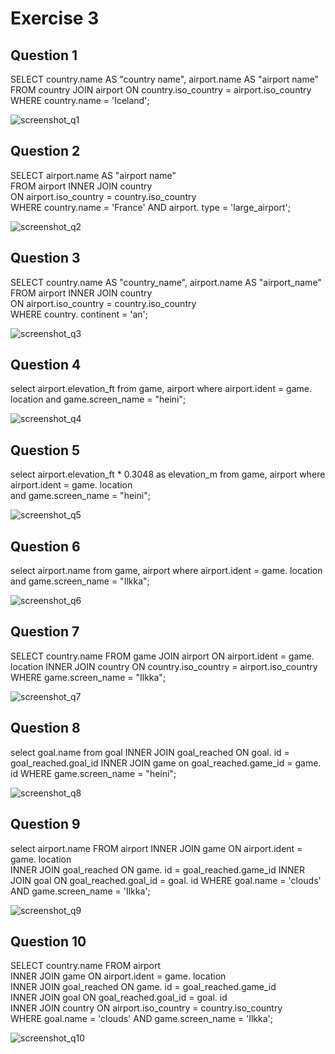 # Exercise 3

## Question 1
SELECT country.name AS "country name", airport.name AS "airport name"  
FROM country JOIN airport ON country.iso_country = airport.iso_country  
WHERE country.name = 'Iceland';

![screenshot_q1](Exercise_3_images/ex3_q1.png)

## Question 2
SELECT airport.name AS "airport name"  
FROM airport INNER JOIN country  
ON airport.iso_country = country.iso_country  
WHERE country.name = 'France' AND airport. type = 'large_airport';

![screenshot_q2](Exercise_3_images/ex3_q2.png)


## Question 3
SELECT country.name AS "country_name", airport.name AS "airport_name" 
FROM airport INNER JOIN country  
ON airport.iso_country = country.iso_country  
WHERE country. continent = 'an';

![screenshot_q3](Exercise_3_images/ex3_q3.png)


## Question 4
select airport.elevation_ft from game, 
airport where airport.ident = game. location 
and game.screen_name = "heini";

![screenshot_q4](Exercise_3_images/ex3_q4.png)


## Question 5
select airport.elevation_ft * 0.3048 as elevation_m from game,
airport where airport.ident = game. location  
and game.screen_name = "heini";

![screenshot_q5](Exercise_3_images/ex3_q5.png)


## Question 6
select airport.name from game,
airport where airport.ident = game. location 
and game.screen_name = "Ilkka";

![screenshot_q6](Exercise_3_images/ex3_q6.png)


## Question 7
SELECT country.name FROM game 
JOIN airport ON airport.ident = game. location 
INNER JOIN country ON country.iso_country = airport.iso_country 
WHERE game.screen_name = "Ilkka";

![screenshot_q7](Exercise_3_images/ex3_q7.png)


## Question 8
select goal.name from goal
INNER JOIN goal_reached ON goal. id = goal_reached.goal_id 
INNER JOIN game on goal_reached.game_id = game. id
WHERE game.screen_name = "heini";

![screenshot_q8](Exercise_3_images/ex3_q8.png)


## Question 9
select airport.name FROM airport 
INNER JOIN game ON airport.ident = game. location   
INNER JOIN goal_reached ON game. id = goal_reached.game_id 
INNER JOIN goal ON goal_reached.goal_id = goal. id 
WHERE goal.name = 'clouds' AND game.screen_name = 'Ilkka';

![screenshot_q9](Exercise_3_images/ex3_q9.png)


## Question 10
SELECT country.name FROM airport  
INNER JOIN game ON airport.ident = game. location  
INNER JOIN goal_reached ON game. id = goal_reached.game_id  
INNER JOIN goal ON goal_reached.goal_id = goal. id  
INNER JOIN country ON airport.iso_country = country.iso_country  
WHERE goal.name = 'clouds' AND game.screen_name = 'Ilkka';

![screenshot_q10](Exercise_3_images/ex3_q10.png)